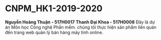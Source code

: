 # CNPM_HK1-2019-2020
**Nguyễn Hoàng Thuận - 517H0017**
**Thanh Đại Khoa - 517H0008**
Đây là dự án Môn học Công nghệ Phần mềm. chúng tôi thực hiện sản phẩm liên quán đến trang web quản lý bán hàng máy tính online.